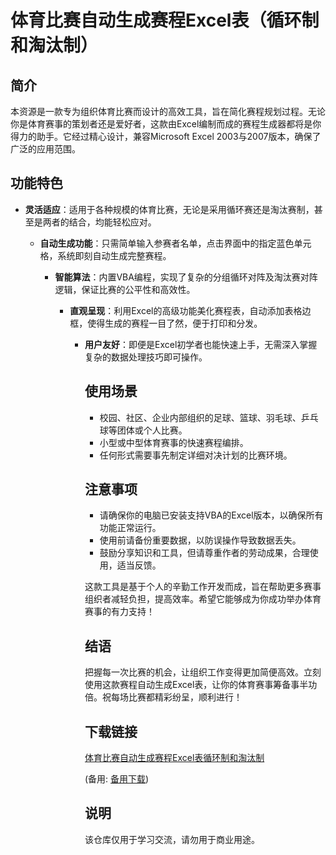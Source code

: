 # 体育比赛自动生成赛程Excel表（循环制和淘汰制）

## 简介

本资源是一款专为组织体育比赛而设计的高效工具，旨在简化赛程规划过程。无论你是体育赛事的策划者还是爱好者，这款由Excel编制而成的赛程生成器都将是你得力的助手。它经过精心设计，兼容Microsoft Excel 2003与2007版本，确保了广泛的应用范围。

## 功能特色

- **灵活适应**：适用于各种规模的体育比赛，无论是采用循环赛还是淘汰赛制，甚至是两者的结合，均能轻松应对。

  - **自动生成功能**：只需简单输入参赛者名单，点击界面中的指定蓝色单元格，系统即刻自动生成完整赛程。

    - **智能算法**：内置VBA编程，实现了复杂的分组循环对阵及淘汰赛对阵逻辑，保证比赛的公平性和高效性。

      - **直观呈现**：利用Excel的高级功能美化赛程表，自动添加表格边框，使得生成的赛程一目了然，便于打印和分发。

        - **用户友好**：即便是Excel初学者也能快速上手，无需深入掌握复杂的数据处理技巧即可操作。

          ## 使用场景

          - 校园、社区、企业内部组织的足球、篮球、羽毛球、乒乓球等团体或个人比赛。
          - 小型或中型体育赛事的快速赛程编排。
          - 任何形式需要事先制定详细对决计划的比赛环境。

          ## 注意事项

          - 请确保你的电脑已安装支持VBA的Excel版本，以确保所有功能正常运行。
          - 使用前请备份重要数据，以防误操作导致数据丢失。
          - 鼓励分享知识和工具，但请尊重作者的劳动成果，合理使用，适当反馈。

          这款工具是基于个人的辛勤工作开发而成，旨在帮助更多赛事组织者减轻负担，提高效率。希望它能够成为你成功举办体育赛事的有力支持！

          ## 结语

          把握每一次比赛的机会，让组织工作变得更加简便高效。立刻使用这款赛程自动生成Excel表，让你的体育赛事筹备事半功倍。祝每场比赛都精彩纷呈，顺利进行！

          ## 下载链接
          [体育比赛自动生成赛程Excel表循环制和淘汰制](https://pan.quark.cn/s/9bdaba90575e) 

          (备用: [备用下载](https://pan.baidu.com/s/1EqZth1VuQG2VYXMNzXsZug?pwd=1234))

          ## 说明

          该仓库仅用于学习交流，请勿用于商业用途。
